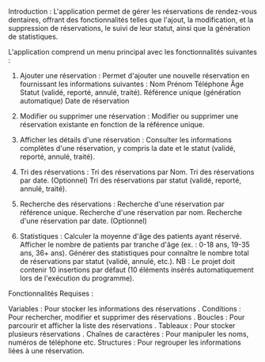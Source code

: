 Introduction :
L'application permet de gérer les réservations de rendez-vous dentaires, offrant des fonctionnalités telles que l'ajout, la modification, et la suppression de réservations, le suivi de leur statut, ainsi que la génération de statistiques.

L'application comprend un menu principal avec les fonctionnalités suivantes :

1. Ajouter une réservation :
Permet d'ajouter une nouvelle réservation en fournissant les informations suivantes :
Nom
Prénom
Téléphone
Âge
Statut (validé, reporté, annulé, traité).
Référence unique (génération automatique)
Date de réservation 

2. Modifier ou supprimer une réservation :
Modifier ou supprimer une réservation existante en fonction de la référence unique.

3. Afficher les détails d'une réservation :
Consulter les informations complètes d'une réservation, y compris la date et le statut (validé, reporté, annulé, traité).

4. Tri des réservations :
Tri des réservations par Nom.
Tri des réservations par date.  (Optionnel)
Tri des réservations par statut (validé, reporté, annulé, traité).

5. Recherche des réservations :
Recherche d'une réservation par référence unique.
Recherche d'une réservation par nom.
Recherche d'une réservation par date. (Optionnel)

6. Statistiques :
Calculer la moyenne d'âge des patients ayant réservé.
Afficher le nombre de patients par tranche d'âge (ex. : 0-18 ans, 19-35 ans, 36+ ans).
Générer des statistiques pour connaître le nombre total de réservations par statut (validé, annulé, etc.).
NB : Le projet doit contenir 10 insertions par défaut (10 éléments insérés automatiquement lors de l'exécution du programme).

Fonctionnalités Requises :

Variables : Pour stocker les informations des réservations .
Conditions : Pour rechercher, modifier et supprimer des réservations .
Boucles : Pour parcourir et afficher la liste des réservations .
Tableaux : Pour stocker plusieurs réservations .
Chaînes de caractères : Pour manipuler les noms, numéros de téléphone etc.
Structures : Pour regrouper les informations liées à une réservation.


